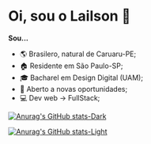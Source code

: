 # Oi, sou o Lailson 🖖

**Sou...**

<div style={display: inline;}>
    <ul>
        <li>🌎 Brasilero, natural de Caruaru-PE;</li>
        <li>🏠 Residente em São Paulo-SP;</li>
        <li>🎓 Bacharel em Design Digital (UAM);</li>
        <li>💼 Aberto a novas oportunidades;</li>
        <li>💻 Dev web -> FullStack;</li>
    </ul>

[![Anurag's GitHub stats-Dark](https://github-readme-stats.vercel.app/api?username=Lailson19&count_private=true&show_icons=true&theme=github_dark#gh-dark-mode-only)](https://github.com/Lailson19/Lailson19#gh-dark-mode-only)

[![Anurag's GitHub stats-Light](https://github-readme-stats.vercel.app/api?username=Lailson19&count_private=true&show_icons=true&theme=default#gh-light-mode-only)](https://github.com/Lailson19/Lailson19#gh-dark-mode-only#gh-light-mode-only)
</div>


